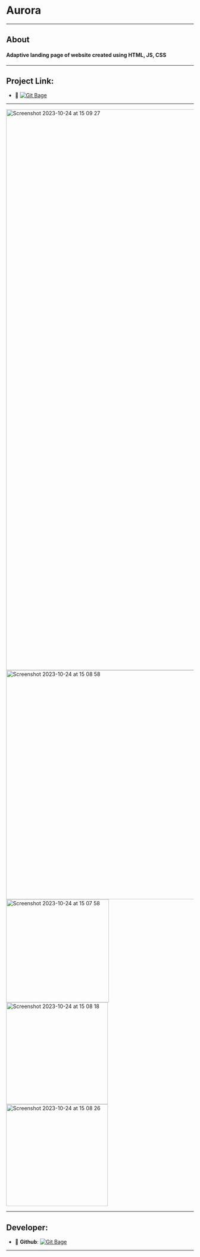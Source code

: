 
# Aurora
---
## About
#### Adaptive landing page of website created using HTML, JS, CSS
---
## Project Link:

- :link: [![Git Bage](https://img.shields.io/badge/-Aurora-green?style=plastic&logo=googlechrome&logoColor=red)](https://uahig.github.io/Aurora/)

---
<img width="1503" alt="Screenshot 2023-10-24 at 15 09 27" src="https://github.com/UAHIG/Aurora/assets/122532676/8c27a52c-8853-45b0-806b-99651a5ab822">
<img width="614" alt="Screenshot 2023-10-24 at 15 08 58" src="https://github.com/UAHIG/Aurora/assets/122532676/bdba4ce3-eda0-4942-bf8e-baace0511dbd">
<img width="276" alt="Screenshot 2023-10-24 at 15 07 58" src="https://github.com/UAHIG/Aurora/assets/122532676/5c1216f8-633b-47a9-9a79-0ee107a9cc05">
<img width="273" alt="Screenshot 2023-10-24 at 15 08 18" src="https://github.com/UAHIG/Aurora/assets/122532676/5bb393ea-7b74-4bc9-9748-ed4875ec97f1">
<img width="273" alt="Screenshot 2023-10-24 at 15 08 26" src="https://github.com/UAHIG/Aurora/assets/122532676/18ade0b2-3564-4e84-a2de-e3c5de87ad65">

<!-- <p align="center">
      <img src="Project Logo Url" width="726">
</p>

<p align="center">
   <img src="" alt="Unity Version">
   <img src="" alt="Game Version">
   <img src="" alt="License">
</p> -->
---
## Developer:
- :floppy_disk: **Github**: [![Git Bage](https://img.shields.io/badge/-UAHIG-red?style=plastic&logo=Github&logoColor=black)](https://github.com/UAHIG)
---




<!-- ## License -->

